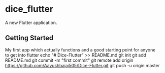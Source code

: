 # dice_flutter

A new Flutter application.

## Getting Started
My first app which actually functions and a good starting point for anyone to get into flutter
echo "# Dice-Flutter" >> README.md
git init
git add README.md
git commit -m "first commit"
git remote add origin https://github.com/Aayushbajaj505/Dice-Flutter.git
git push -u origin master
                